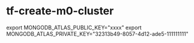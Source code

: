 # tf-create-m0-cluster


export MONGODB_ATLAS_PUBLIC_KEY="xxxx"
export MONGODB_ATLAS_PRIVATE_KEY="32313b49-8057-4d12-ade5-111111111"

